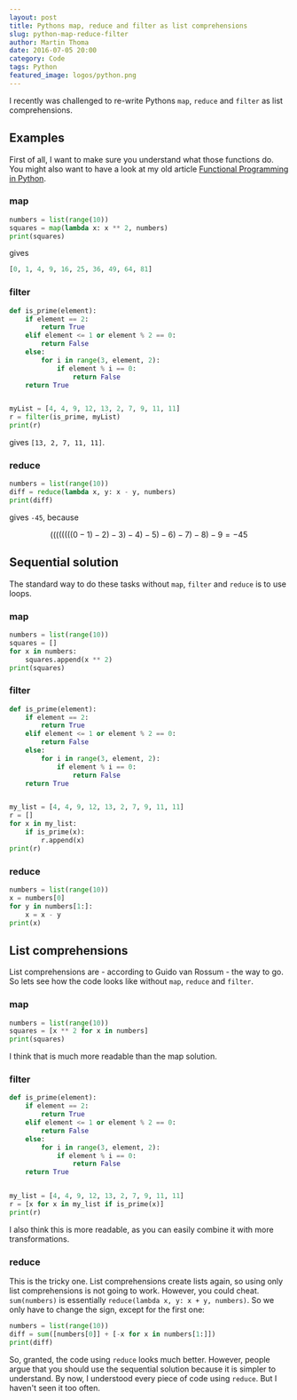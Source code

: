 ```yaml
---
layout: post
title: Pythons map, reduce and filter as list comprehensions
slug: python-map-reduce-filter
author: Martin Thoma
date: 2016-07-05 20:00
category: Code
tags: Python
featured_image: logos/python.png
---
```

I recently was challenged to re-write Pythons `map`, `reduce` and `filter` as
list comprehensions.


## Examples

First of all, I want to make sure you understand what those functions do.
You might also want to have a look at my old article
[Functional Programming in Python](https://martin-thoma.com/functional-programming-in-python/).


### map

```python
numbers = list(range(10))
squares = map(lambda x: x ** 2, numbers)
print(squares)
```

gives

```python
[0, 1, 4, 9, 16, 25, 36, 49, 64, 81]
```


### filter

```python
def is_prime(element):
    if element == 2:
        return True
    elif element <= 1 or element % 2 == 0:
        return False
    else:
        for i in range(3, element, 2):
            if element % i == 0:
                return False
    return True


myList = [4, 4, 9, 12, 13, 2, 7, 9, 11, 11]
r = filter(is_prime, myList)
print(r)
```

gives `[13, 2, 7, 11, 11]`.


### reduce

```python
numbers = list(range(10))
diff = reduce(lambda x, y: x - y, numbers)
print(diff)
```

gives `-45`, because

$$((((((((0-1)-2)-3)-4)-5)-6)-7)-8)-9 = -45$$



## Sequential solution

The standard way to do these tasks without `map`, `filter` and `reduce` is to
use loops.


### map

```python
numbers = list(range(10))
squares = []
for x in numbers:
    squares.append(x ** 2)
print(squares)
```


### filter

```python
def is_prime(element):
    if element == 2:
        return True
    elif element <= 1 or element % 2 == 0:
        return False
    else:
        for i in range(3, element, 2):
            if element % i == 0:
                return False
    return True


my_list = [4, 4, 9, 12, 13, 2, 7, 9, 11, 11]
r = []
for x in my_list:
    if is_prime(x):
        r.append(x)
print(r)
```

### reduce

```python
numbers = list(range(10))
x = numbers[0]
for y in numbers[1:]:
    x = x - y
print(x)
```

## List comprehensions

List comprehensions are - according to Guido van Rossum - the way to go. So
lets see how the code looks like without `map`, `reduce` and `filter`.


### map

```python
numbers = list(range(10))
squares = [x ** 2 for x in numbers]
print(squares)
```

I think that is much more readable than the map solution.


### filter

```python
def is_prime(element):
    if element == 2:
        return True
    elif element <= 1 or element % 2 == 0:
        return False
    else:
        for i in range(3, element, 2):
            if element % i == 0:
                return False
    return True


my_list = [4, 4, 9, 12, 13, 2, 7, 9, 11, 11]
r = [x for x in my_list if is_prime(x)]
print(r)
```

I also think this is more readable, as you can easily combine it with more
transformations.


### reduce

This is the tricky one. List comprehensions create lists again, so using only
list comprehensions is not going to work. However, you could cheat.
`sum(numbers)` is essentially `reduce(lambda x, y: x + y, numbers)`. So we only
have to change the sign, except for the first one:

```python
numbers = list(range(10))
diff = sum([numbers[0]] + [-x for x in numbers[1:]])
print(diff)
```

So, granted, the code using `reduce` looks much better. However, people argue
that you should use the sequential solution because it is simpler to
understand. By now, I understood every piece of code using `reduce`. But I
haven't seen it too often.
